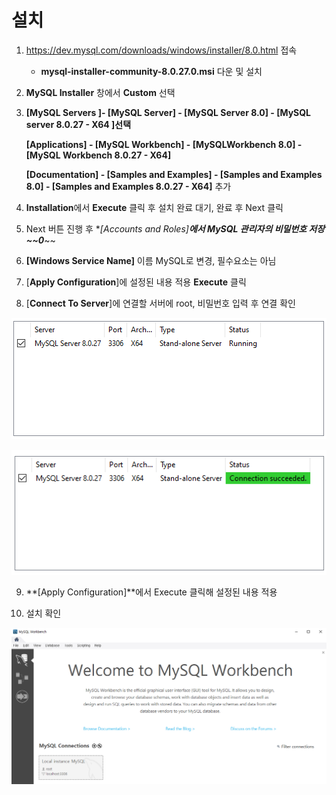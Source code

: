 # 설치

 1. https://dev.mysql.com/downloads/windows/installer/8.0.html 접속
    - **mysql-installer-community-8.0.27.0.msi** 다운 및 설치

2. **MySQL Installer** 창에서 **Custom** 선택

3. **[MySQL Servers ]- [MySQL Server] - [MySQL Server 8.0] - [MySQL server 8.0.27 - X64 ]선택**

   **[Applications] - [MySQL Workbench] - [MySQLWorkbench 8.0] - [MySQL Workbench 8.0.27 - X64]**

   **[Documentation] - [Samples and Examples] - [Samples and Examples 8.0] - [Samples and Examples 8.0.27 - X64]** 추가

4. **Installation**에서 **Execute** 클릭 후 설치 완료 대기, 완료 후 Next 클릭

5. Next 버튼 진행 후 **[Accounts and Roles]**에서 MySQL 관리자의 비밀번호 저장 ~~0***~~

6. **[Windows Service Name]** 이름 MySQL로 변경, 필수요소는 아님

7. [**Apply Configuration**]에 설정된 내용 적용 **Execute** 클릭

8. [**Connect To Server**]에 연결할 서버에 root, 비밀번호 입력 후 연결 확인

![image-20211222160023751](markdown-images/image-20211222160023751.png)

![image-20211222160038772](markdown-images/image-20211222160038772.png)

9. **[Apply Configuration]**에서 Execute 클릭해 설정된 내용 적용

10. 설치 확인

![image-20211222160247629](markdown-images/image-20211222160247629.png)

